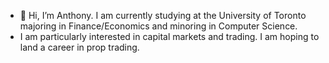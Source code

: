 - 👋 Hi, I’m Anthony. I am currently studying at the University of Toronto majoring in Finance/Economics and minoring in Computer Science. 
- I am particularly interested in capital markets and trading. I am hoping to land a career in prop trading.
